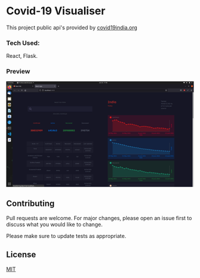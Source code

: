 # Covid-19 Visualiser

This project public api's provided by [covid19india.org](https://api.covid19india.org/)

### Tech Used: 
React, Flask.

### Preview
![alt text](https://github.com/amankumarm/covid-19_visualiser/blob/master/preview.png?raw=true)

## Contributing
Pull requests are welcome. For major changes, please open an issue first to discuss what you would like to change.

Please make sure to update tests as appropriate.

## License
[MIT](https://choosealicense.com/licenses/mit/)

